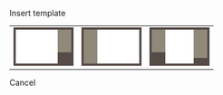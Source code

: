 Insert template

<table><tbody><tr class="odd"><td style="text-align: center;"><a href="javascript:;"><img src="../img/layout_01.gif" width="106" height="68" /></a></td><td style="text-align: center;"><a href="javascript:;"><img src="../img/layout_02.gif" width="106" height="68" /></a></td><td style="text-align: center;"><a href="javascript:;"><img src="../img/layout_03.gif" width="106" height="68" /></a><br />
</td></tr></tbody></table>

Cancel
